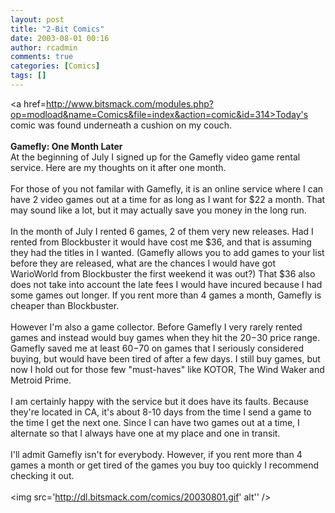```yaml
---
layout: post
title: "2-Bit Comics"
date: 2003-08-01 00:16
author: rcadmin
comments: true
categories: [Comics]
tags: []
---
```

<a href=http://www.bitsmack.com/modules.php?op=modload&name=Comics&file=index&action=comic&id=314>Today's comic</a> was found underneath a cushion on my couch.
<br />
<br />
<b>Gamefly: One Month Later</b>
<br />
At the beginning of July I signed up for the Gamefly video game rental service. Here are my thoughts on it after one month.
<br />
<br />
For those of you not familar with Gamefly, it is an online service where I can have 2 video games out at a time for as long as I want for $22 a month. That may sound like a lot, but it may actually save you money in the long run. 
<br />
<br />
In the month of July I rented 6 games, 2 of them very new releases. Had I rented from Blockbuster it would have cost me $36, and that is assuming they had the titles in I wanted. (Gamefly allows you to add games to your list before they are released, what are the chances I would have got WarioWorld from Blockbuster the first weekend it was out?) That $36 also does not take into account the late fees I would have incured because I had some games out longer. If you rent more than 4 games a month, Gamefly is cheaper than Blockbuster.
<br />
<br />
However I'm also a game collector. Before Gamefly I very rarely rented games and instead would buy games when they hit the $20-$30 price range. Gamefly saved me at least $60-$70 on games that I seriously considered buying, but would have been tired of after a few days. I still buy games, but now I hold out for those few "must-haves" like KOTOR, The Wind Waker and Metroid Prime. 
<br />
<br />
I am certainly happy with the service but it does have its faults. Because they're located in CA, it's about 8-10 days from the time I send a game to the time I get the next one. Since I can have two games out at a time, I alternate so that I  always have one at my place and one in transit. 
<br />
<br />
I'll admit Gamefly isn't for everybody. However, if you rent more than 4 games a month or get tired of the games you buy too quickly I recommend checking it out. <br /><br /><!--more--><img src='http://dl.bitsmack.com/comics/20030801.gif' alt'' />
